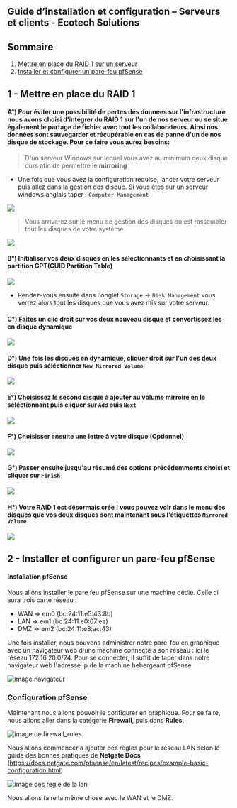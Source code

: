 ## Guide d’installation et configuration – Serveurs et clients - Ecotech Solutions

## Sommaire

1. [Mettre en place du RAID 1 sur un serveur](#Mettre-place-du-RAID-1-sur-un-serveur)
2. [Installer et configurer un pare-feu pfSense](#Installer-et-configurer-un-pare-feu-pfSense)
  




















## 1 - Mettre en place du RAID 1
<span id="Mettre-place-du-RAID-1-sur-un-serveur"></span>

#### A°) Pour éviter une possibilité de pertes des données  sur l'infrastructure nous avons choisi d'intégrer du **RAID 1** sur l'un de nos serveur ou se situe également le partage de fichier avec tout les collaborateurs. Ainsi nos données sont sauvegarder et récupérable en cas de panne d'un de nos disque de stockage. Pour ce faire vous aurez besoins:

> D'un serveur Windows sur lequel vous avez au minimum deux disque durs afin de permettre le **mirroring**

- Une fois que vous avez la configuration requise, lancer votre serveur puis allez dans la gestion des disque. Si vous êtes sur un serveur windows anglais taper :
``Computer Management``

![](/S04/Ressources/Capture-Raid/Computer-Management.png)

> Vous arriverez sur le menu de gestion des disques ou est rassembler tout les disques de votre système

![](/S04/Ressources/Capture-Raid/Main-Menu-Disque.png)

#### B°) Initialiser vos deux disques en les séléctionnants et en choisissant la partition **GPT(GUID Partition Table)**

![](/S04/Ressources/Capture-Raid/Init-Disque.png)


- Rendez-vous ensuite dans l'onglet ``Storage`` -> ``Disk Management`` vous verrez alors tout les disques que vous avez mis sur votre serveur.

#### C°) Faites un clic droit sur vos deux nouveau disque et convertissez les en **disque dynamique** 

![](/S04/Ressources/Capture-Raid/Conversion-Dynamique.png)


#### D°) Une fois les disques en dynamique, cliquer droit sur l'un des deux disque puis séléctionner ``New Mirrored Volume`` 

![](/S04/Ressources/Capture-Raid/Volume-Mirroir.png)


#### E°) Choisissez le second disque à ajouter au **volume mirroire** en le séléctionnant puis cliquer sur ``Add`` puis ``Next``

![](/S04/Ressources/Capture-Raid/Selection-disque.png)


#### F°) Choisisser ensuite une lettre à votre disque (**Optionnel**)

![](/S04/Ressources/Capture-Raid/Assignation.png)

#### G°) Passer ensuite jusqu'au résumé des options précédemments choisi et cliquer sur ``Finish``

![](/S04/Ressources/Capture-Raid/RAID-Finish.png)

#### H°) Votre RAID 1 est désormais crée ! vous pouvez voir dans le menu des disques que vos deux disques sont maintenant sous l'étiquettes ``Mirrored Volume``

![](/S04/Ressources/Capture-Raid/RAID-active.png)






## 2 - Installer et configurer un pare-feu pfSense
<span id="Installer-et-configurer-un-pare-feu-pfSense"></span>

#### Installation pfSense

Nous allons installer le pare feu pfSense sur une machine dédié. Celle ci aura trois carte réseau : 
- WAN => em0 (bc:24:11:e5:43:8b)
- LAN => em1 (bc:24:11:e0:07:ea)
- DMZ => em2 (bc:24:11:e8:ac:43)



Une fois installer, nous pouvons administrer notre pare-feu en graphique avec un navigateur web d'une machine connecté a son réseau : ici le réseau 172.16.20.0/24.
Pour se connecter, il suffit de taper dans notre navigateur web l'adresse ip de la machine hebergeant pfSense 

![image navigateur]()

### Configuration pfSense 

Maintenant nous allons pouvoir le configurer en graphique. Pour se faire, nous allons aller dans la catégorie **Firewall**, puis dans **Rules**.

![image de firewall_rules]()

Nous allons commencer a ajouter des règles pour le réseau LAN selon le guide des bonnes pratiques de **Netgate Docs** (https://docs.netgate.com/pfsense/en/latest/recipes/example-basic-configuration.html)

![image des regle de la lan]()

Nous allons faire la même chose avec le WAN et le DMZ. 









